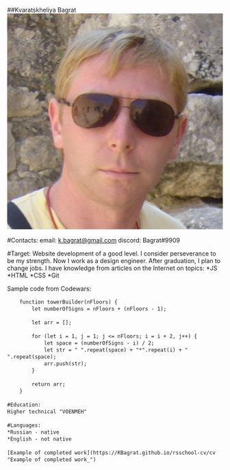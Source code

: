 ##Kvaratskheliya Bagrat
![Alt-текст](profileFoto4.JPG "Подпись")

#Contacts:
email: k.bagrat@gmail.com
discord: Bagrat#9909

#Target:
Website development of a good level.
I consider perseverance to be my strength. Now I work as a design engineer. After graduation, I plan to change jobs. 
I have knowledge from articles on the Internet on topics:
*JS
*HTML
*CSS
*Git

Sample code from Codewars:
```
	function towerBuilder(nFloors) {
		let numberOfSigns = nFloors + (nFloors - 1);

		let arr = [];

		for (let i = 1, j = 1; j <= nFloors; i = i + 2, j++) {
			let space = (numberOfSigns - i) / 2;
			let str = " ".repeat(space) + "*".repeat(i) + " ".repeat(space);
			arr.push(str);
		}
		
		return arr;
	}

#Education:
Higher technical "VOENMEH"

#Languages:
*Russian - native
*English - not native

[Example of completed work](https://KBagrat.github.io/rsschool-cv/cv "Example of completed work_")
